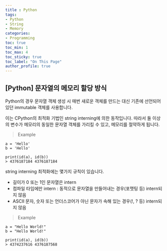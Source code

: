 ```yaml
---
title : Python
tags:
- Python
- String
- Memory
categories:
- Programming
toc: true
toc_min: 1
toc_max: 4
toc_sticky: true
toc_label: "On This Page"
author_profile: true
---
```


## [Python] 문자열의 메모리 할당 방식

Python의 경우 문자열 객체 생성 시 매번 새로운 객체를 만드는 대신 기존에 선언되어 있던 immutable 객체를 사용합니다.

이는 CPython의 최적화 기법인 string interning에 의한 동작입니다. 따라서 둘 이상의 변수가 메모리의 동일한 문자열 객체를 가리킬 수 있고, 메모리를 절약하게 됩니다.

> Example

```
a = 'Hello'
b = 'Hello'

print(id(a), id(b))
> 4376187184 4376187184
```

string interning 최적화에는 몇가지 규칙이 있습니다.

* 길이가 0 또는 1인 문자열은 intern
* 컴파일 타임에만 intern : 동적으로 문자열을 만들어내는 경우(포맷팅 등) intern되지 않음
* ASCII 문자, 숫자 또는 언더스코어가 아닌 문자가 속해 있는 경우(!, ? 등) intern되지 않음

> Example

```
a = "Hello World!"
b = "Hello World!"

print(id(a), id(b))
> 4374237616 4376187568
```
